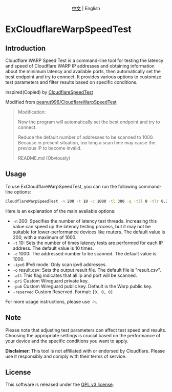 <p align="center">
   <br> <a href="README_CN.md">中文</a> | English
</p>

# ExCloudflareWarpSpeedTest

## Introduction

Cloudflare WARP Speed Test is a command-line tool for testing the latency and speed of Cloudflare WARP IP addresses and obtaining information about the minimum latency and available ports, then automatically set the best endpoint and try to connect. It provides various options to customize test parameters and filter results based on specific conditions.

Inspired(Copied) by [CloudflareSpeedTest](https://github.com/XIU2/CloudflareSpeedTest)

Modified from [peanut996/CloudflareWarpSpeedTest](https://github.com/peanut996/CloudflareWarpSpeedTest)

> Modification:
>
> Now the program will automatically set the best endpoint and try to connect.
>
> Reduce the default number of addresses to be scanned to 1000. Because in present situation, too long a scan time may cause the previous IP to become invalid.
>
> README.md (Obviously)

## Usage

To use ExCloudflareWarpSpeedTest, you can run the following command-line options:

```bash
CloudflareWarpSpeedTest -n 200 -t 10 -c 1000 -tl 300 -q -tll 0 -tlr 0.2 -p 10 -f ip.txt -ip 1.1.1.1 -o result.csv -all
```

Here is an explanation of the main available options:

+ `-n`        200: Specifies the number of latency test threads. Increasing this value can speed up the latency testing process, but it may not be suitable for lower-performance devices like routers. The default value is 200, with a maximum of 1000.
+ `-t`        10: Sets the number of times latency tests are performed for each IP address. The default value is 10 times.
+ `-c`        1000: The addressed number to be scanned. The default value is 1000.
+ `-ipv6`     IPv6 mode. Only scan ipv6 addresses.
+ `-o`        result.csv: Sets the output result file. The default file is \"result.csv\".
+ `-all`      This flag indicates that all ip and port will be scanned.
+ `-pri`      Custom Wireguard private key.
+ `-pub`      Custom Wireguard public key. Default is the Warp public key.
+ `-reserved` Custom Reserved. Format: `[0, 0, 0]`

For more usage instructions, please use `-h`.

## Note

Please note that adjusting test parameters can affect test speed and results. Choosing the appropriate settings is crucial based on the performance of your device and the specific conditions you want to apply.

**Disclaimer**: This tool is not affiliated with or endorsed by Cloudflare. Please use it responsibly and comply with their terms of service.

## License

This software is released under the [GPL v3 license](LICENSE).
